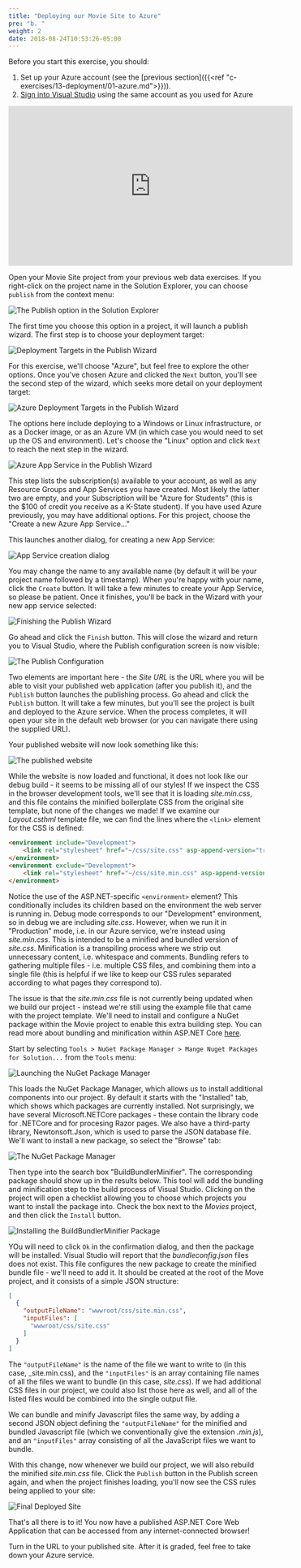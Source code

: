 ```yaml
---
title: "Deploying our Movie Site to Azure"
pre: "b. "
weight: 2
date: 2018-08-24T10:53:26-05:00
---
```


Before you start this exercise, you should:
1. Set up your Azure account (see the [previous section]({{<ref "c-exercises/13-deployment/01-azure.md">}})).
2. [Sign into Visual Studio](https://docs.microsoft.com/en-us/visualstudio/ide/signing-in-to-visual-studio?view=vs-2019) using the same account as you used for Azure

<iframe width="560" height="315" src="https://www.youtube.com/embed/rFgET9SLZTk" frameborder="0" allow="accelerometer; autoplay; clipboard-write; encrypted-media; gyroscope; picture-in-picture" allowfullscreen></iframe>

Open your Movie Site project from your previous web data exercises.  If you right-click on the project name in the Solution Explorer, you can choose `publish` from the context menu:

![The Publish option in the Solution Explorer](/images/c.13.2.1.png)

The first time you choose this option in a project, it will launch a publish wizard.  The first step is to choose your deployment target:

![Deployment Targets in the Publish Wizard](/images/c.13.2.2.png)

For this exercise, we'll choose "Azure", but feel free to explore the other options.  Once you've chosen Azure and clicked the `Next` button, you'll see the second step of the wizard, which seeks more detail on your deployment target:

![Azure Deployment Targets in the Publish Wizard](/images/c.13.2.3.png)

The options here include deploying to a Windows or Linux infrastructure, or as a Docker image, or as an Azure VM (in which case you would need to set up the OS and environment).  Let's choose the "Linux" option and click `Next` to reach the next step in the wizard.

![Azure App Service in the Publish Wizard](/images/c.13.2.4.png)

This step lists the subscription(s) available to your account, as well as any Resource Groups and App Services you have created.  Most likely the latter two are empty, and your Subscription will be "Azure for Students" (this is the $100 of credit you receive as a K-State student).  If you have used Azure previously, you may have additional options.  For this project, choose the "Create a new Azure App Service..."

This launches another dialog, for creating a new App Service:

![App Service creation dialog](/images/c.13.2.5.png)

You may change the name to any available name (by default it will be your project name followed by a timestamp).  When you're happy with your name, click the `Create` button.  It will take a few minutes to create your App Service, so please be patient.  Once it finishes, you'll be back in the Wizard with your new app service selected:

![Finishing the Publish Wizard](/images/c.13.2.6.png)

Go ahead and click the `Finish` button.  This will close the wizard and return you to Visual Studio, where the Publish configuration screen is now visible:

![The Publish Configuration](/images/c.13.2.7.png)

Two elements are important here - the _Site URL_ is the URL where you will be able to visit your published web application (after you publish it), and the `Publish` button launches the publishing process.  Go ahead and click the `Publish` button.  It will take a few minutes, but you'll see the project is built and deployed to the Azure service.  When the process completes, it will open your site in the default web browser (or you can navigate there using the supplied URL).

Your published website will now look something like this:

![The published website](/images/c.13.2.8.png)

While the website is now loaded and functional, it does not look like our debug build - it seems to be missing all of our styles!  If we inspect the CSS in the browser development tools, we'll see that it is loading _site.min.css_, and this file contains the minified boilerplate CSS from the original site template, but none of the changes we made!  If we examine our _Layout.csthml_ template file, we can find the lines where the `<link>` element for the CSS is defined:

```html
<environment include="Development">
    <link rel="stylesheet" href="~/css/site.css" asp-append-version="true" />
</environment>
<environment exclude="Development">
    <link rel="stylesheet" href="~/css/site.min.css" asp-append-version="true" />
</environment>
```

Notice the use of the ASP.NET-specific `<environment>` element?  This conditionally includes its children based on the environment the web server is running in.  Debug mode corresponds to our "Development" environment, so in debug we are including _site.css_.  However, when we run it in "Production" mode, i.e. in our Azure service, we're instead using _site.min.css_.  This is intended to be a minified and bundled version of _site.css_.  Minification is a transpiling process where we strip out unnecessary content, i.e. whitespace and comments.  Bundling refers to gathering multiple files - i.e. multiple CSS files, and combining them into a single file (this is helpful if we like to keep our CSS rules separated according to what pages they correspond to).

The issue is that the _site.min.css_ file is not currently being updated when we build our project - instead we're still using the example file that came with the project template.  We'll need to install and configure a NuGet package within the Movie project to enable this extra building step.  You can read more about bundling and minification within ASP.NET Core [here](https://docs.microsoft.com/aspnet/core/client-side/bundling-and-minification).

Start by selecting `Tools > NuGet Package Manager > Mange Nuget Packages for Solution...` from the `Tools` menu:

![Launching the NuGet Package Manager](/images/c.13.2.9.png)

This loads the NuGet Package Manager, which allows us to install additional components into our project.  By default it starts with the "Installed" tab, which shows which packages are currently installed.  Not surprisingly, we have several Microsoft.NETCore packages - these contain the library code for .NETCore and for procesing Razor pages.  We also have a third-party library, Newtonsoft.Json, which is used to parse the JSON database file.  We'll want to install a new package, so select the "Browse" tab:

![The NuGet Package Manager](/images/c.13.2.10.png)

Then type into the search box "BuildBundlerMinifier".  The corresponding package should show up in the results below. This tool will add the bundling and minification step to the build process of Visual Studio.  Clicking on the project will open a checklist allowing you to choose which projects you want to install the package into.  Check the box next to the _Movies_ project, and then click the `Install` button.

![Installing the BuildBundlerMinifier Package](/images/c.13.2.11.png)

YOu will need to click `Ok` in the confirmation dialog, and then the package will be installed.  Visual Studio will report that the _bundleconfig.json_ files does not exist.  This file configures the new package to create the minified bundle file - we'll need to add it.  It should be created at the root of the Move project, and it consists of a simple JSON structure:

```json
[
  {
    "outputFileName": "wwwroot/css/site.min.css",
    "inputFiles": [
      "wwwroot/css/site.css"
    ]
  }
]
```

The `"outputFileName"` is the name of the file we want to write to (in this case, _site.min.css), and the `"inputFiles"` is an array containing file names of all the files we want to bundle (in this case, _site.css_).  If we had additional CSS files in our project, we could also list those here as well, and all of the listed files would be combined into the single output file.

We can bundle and minify Javascript files the same way, by adding a second JSON object defining the `"outputFileName"` for the minified and bundled Javascript file (which we conventionally give the extension _.min.js_), and an `"inputFiles"` array consisting of all the JavaScript files we want to bundle.  

With this change, now whenever we build our project, we will also rebuild the minified _site.min.css_ file.  Click the `Publish` button in the Publish screen again, and when the project finishes loading, you'll now see the CSS rules being applied to your site:

![Final Deployed Site](/images/c.13.2.12.png)

That's all there is to it!  You now have a published ASP.NET Core Web Application that can be accessed from any internet-connected browser!

Turn in the URL to your published site.  After it is graded, feel free to take down your Azure service.